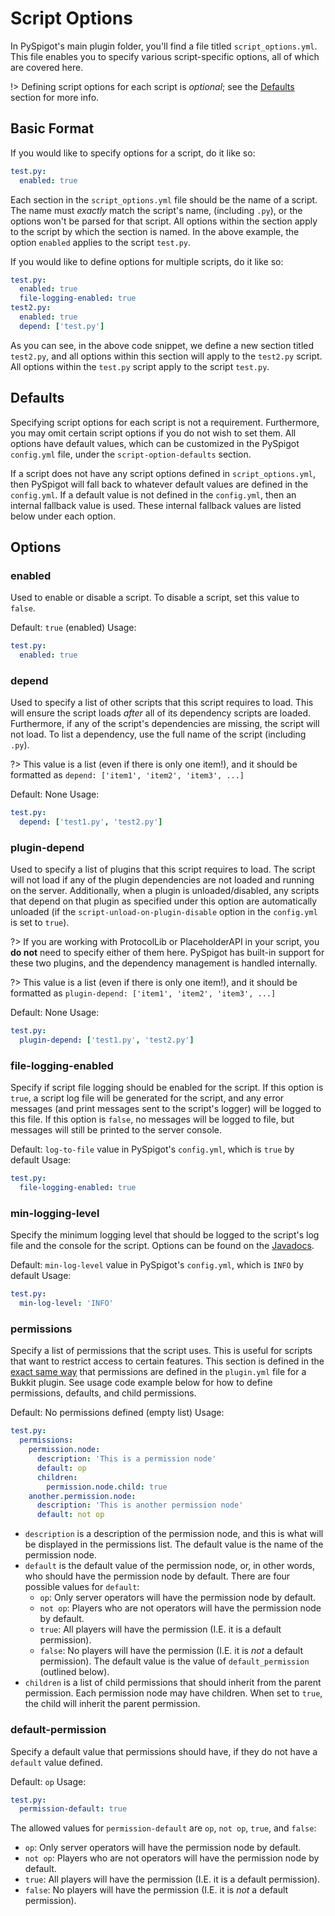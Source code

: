 # Script Options

In PySpigot's main plugin folder, you'll find a file titled `script_options.yml`. This file enables you to specify various script-specific options, all of which are covered here.

!> Defining script options for each script is *optional*; see the [Defaults](#defaults) section for more info.

## Basic Format

If you would like to specify options for a script, do it like so:

``` yaml
test.py:
  enabled: true
```

Each section in the `script_options.yml` file should be the name of a script. The name must *exactly* match the script's name, (including `.py`), or the options won't be parsed for that script. All options within the section apply to the script by which the section is named. In the above example, the option `enabled` applies to the script `test.py`.

If you would like to define options for multiple scripts, do it like so:

``` yaml
test.py:
  enabled: true
  file-logging-enabled: true
test2.py:
  enabled: true
  depend: ['test.py']
```

As you can see, in the above code snippet, we define a new section titled `test2.py`, and all options within this section will apply to the `test2.py` script. All options within the `test.py` script apply to the script `test.py`.

## Defaults

Specifying script options for each script is not a requirement. Furthermore, you may omit certain script options if you do not wish to set them. All options have default values, which can be customized in the PySpigot `config.yml` file, under the `script-option-defaults` section.

If a script does not have any script options defined in `script_options.yml`, then PySpigot will fall back to whatever default values are defined in the `config.yml`. If a default value is not defined in the `config.yml`, then an internal fallback value is used. These internal fallback values are listed below under each option.

## Options

### enabled

Used to enable or disable a script. To disable a script, set this value to `false`.

Default: `true` (enabled)
Usage:
``` yaml
test.py:
  enabled: true
```

### depend

Used to specify a list of other scripts that this script requires to load. This will ensure the script loads *after* all of its dependency scripts are loaded. Furthermore, if any of the script's dependencies are missing, the script will not load. To list a dependency, use the full name of the script (including `.py`).

?> This value is a list (even if there is only one item!), and it should be formatted as `depend: ['item1', 'item2', 'item3', ...]`

Default: None
Usage:
``` yaml
test.py:
  depend: ['test1.py', 'test2.py']
```

### plugin-depend

Used to specify a list of plugins that this script requires to load. The script will not load if any of the plugin dependencies are not loaded and running on the server. Additionally, when a plugin is unloaded/disabled, any scripts that depend on that plugin as specified under this option are automatically unloaded (if the `script-unload-on-plugin-disable` option in the `config.yml` is set to `true`).

?> If you are working with ProtocolLib or PlaceholderAPI in your script, you **do not** need to specify either of them here. PySpigot has built-in support for these two plugins, and the dependency management is handled internally.

?> This value is a list (even if there is only one item!), and it should be formatted as `plugin-depend: ['item1', 'item2', 'item3', ...]`

Default: None
Usage:
``` yaml
test.py:
  plugin-depend: ['test1.py', 'test2.py']
```

### file-logging-enabled

Specify if script file logging should be enabled for the script. If this option is `true`, a script log file will be generated for the script, and any error messages (and print messages sent to the script's logger) will be logged to this file. If this option is `false`, no messages will be logged to file, but messages will still be printed to the server console.

Default: `log-to-file` value in PySpigot's `config.yml`, which is `true` by default
Usage:
``` yaml
test.py:
  file-logging-enabled: true
```

### min-logging-level

Specify the minimum logging level that should be logged to the script's log file and the console for the script. Options can be found on the [Javadocs](https://docs.oracle.com/javase/8/docs/api/java/util/logging/Level.html).

Default: `min-log-level` value in PySpigot's `config.yml`, which is `INFO` by default
Usage:
``` yaml
test.py:
  min-log-level: 'INFO'
```

### permissions

Specify a list of permissions that the script uses. This is useful for scripts that want to restrict access to certain features. This section is defined in the [exact same way](https://docs.papermc.io/paper/dev/plugin-yml#permissions) that permissions are defined in the `plugin.yml` file for a Bukkit plugin. See usage code example below for how to define permissions, defaults, and child permissions.

Default: No permissions defined (empty list)
Usage:
```yaml
test.py:
  permissions:
    permission.node:
      description: 'This is a permission node'
      default: op
      children:
        permission.node.child: true
    another.permission.node:
      description: 'This is another permission node'
      default: not op
```

- `description` is a description of the permission node, and this is what will be displayed in the permissions list. The default value is the name of the permission node.
- `default` is the default value of the permission node, or, in other words, who should have the permission node by default. There are four possible values for `default`: 
  - `op`: Only server operators will have the permission node by default.
  - `not op`: Players who are not operators will have the permission node by default.
  - `true`: All players will have the permission (I.E. it is a default permission).
  - `false`: No players will have the permission (I.E. it is *not* a default permission). The default value is the value of `default_permission` (outlined below).
- `children` is a list of child permissions that should inherit from the parent permission. Each permission node may have children. When set to `true`, the child will inherit the parent permission.

### default-permission

Specify a default value that permissions should have, if they do not have a `default` value defined.

Default: `op`
Usage:
```yaml
test.py:
  permission-default: true
```

The allowed values for `permission-default` are `op`, `not op`, `true`, and `false`:

- `op`: Only server operators will have the permission node by default.
- `not op`: Players who are not operators will have the permission node by default.
- `true`: All players will have the permission (I.E. it is a default permission).
- `false`: No players will have the permission (I.E. it is *not* a default permission). 